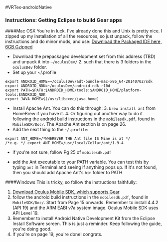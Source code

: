 #VRTex-androidNative

### Instructions: Getting Eclipse to build Gear apps
####Mac OSX
You're in luck. I've already done this and Unix is pretty nice. I zipped up my installation of all the resources, so just unpack, follow the instructions and do minor mods, and use:
[Download the Packaged IDE here, 6GB Gzipped](https://www.dropbox.com/s/7p398400zjkhm0y/oculusDev.tar.gz?dl=0)

- Download the prepackaged development set from this address (TBD) and unpack it into `~/oculusDev/`
  2. such that there is 3 folders in the `oculusDev` folder. 
- Set up your ~/.profile
```
export ANDROID_HOME=~/oculusDev/adt-bundle-mac-x86_64-20140702/sdk
export ANDROID_NDK=~/oculusDev/android-ndk-r10d
export PATH=$PATH:$ANDROID_HOME/tools:$ANDROID_HOME/platform-tools:$ANDROID_NDK
export JAVA_HOME=$(/usr/libexec/java_home)
```
- Install Apache Ant. You can do this through:
  3. `brew install ant` from HomeBrew if you have it.
  4. Or figuring out another way to do it following the android build instructions in the `mobilesdk.pdf`, found in `MobileSDK/Doc/`. The Apache Ant section is on page 26.
- Add the next thing to the `~/.profile`:
```
export ANT_HOME=/*WHEREVER THE Ant file IS Mine is at */
/*e.g. */ export ANT_HOME=/usr/local/Cellar/ant/1.9.4
```
  - if you're not sure, follow Pg 25 of `mobilesdk.pdf`

- add the Ant executable to your PATH variable. You can test this by typing `ant` in Terminal and seeing if anything pops up. If it's not found, then you should add Apache Ant's `bin` folder to PATH.


####Windows
This is tricky, so follow the instructions faithfully:
1. [Download Oculus Mobile SDK, which supports Gear](https://developer.oculus.com/downloads/#sdk=mobile)
1. follow the android build instructions in the `mobilesdk.pdf`, found in `MobileSDK/Doc/`. Start from Page 15 onwards. Remember to install 4.4.2 (API 19) and the ARM EABI v7a system image. Oculus Mobile SDK uses API Level 19.
2. Remember to install Android Native Development Kit from the Eclipse Install Software screen. This is just a reminder. Keep following the guide, you're doing good.
3. If you're on page 19, you're done! congrats.



